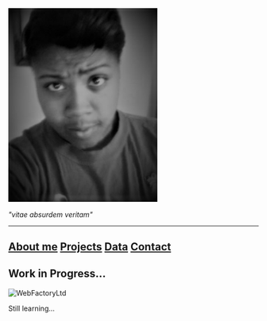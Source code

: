 <img src="https://raw.githubusercontent.com/Gr8eye/Gr8eye.github.io/master/10626627_845469108797566_1699698768033840917_n%20(2).jpg" alt="Meghan" width="300"/>

_"vitae absurdem veritam"_

-----------
**[About me](about.md)**
**[Projects](portfolio.md)**
**[Data](datasets.md)**
**[Contact](creator.md)**
-----------

## Work in Progress...

<image src = "https://images.unsplash.com/photo-1590479773265-7464e5d48118?ixlib=rb-1.2.1&ixid=eyJhcHBfaWQiOjEyMDd9&auto=format&fit=crop&w=500&q=60" alt = "WebFactoryLtd" width="500"/>

Still learning...
